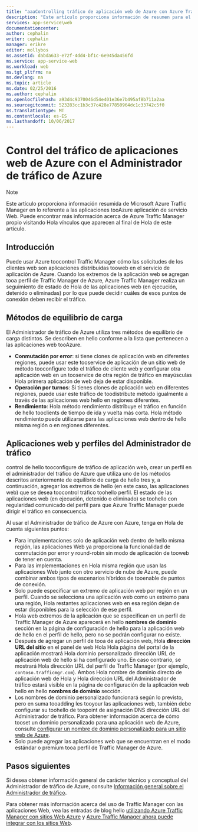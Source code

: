 ```yaml
---
title: "aaaControlling tráfico de aplicación web de Azure con Azure Traffic Manager"
description: "Este artículo proporciona información de resumen para el Administrador de tráfico de Azure en lo referente a las aplicaciones web tooAzure."
services: app-service\web
documentationcenter: 
author: cephalin
writer: cephalin
manager: erikre
editor: mollybos
ms.assetid: dabda633-e72f-4dd4-bf1c-6e945da456fd
ms.service: app-service-web
ms.workload: web
ms.tgt_pltfrm: na
ms.devlang: na
ms.topic: article
ms.date: 02/25/2016
ms.author: cephalin
ms.openlocfilehash: a93d4c9370046d54e401e36e7b495af8b711a2aa
ms.sourcegitcommit: 523283cc1b3c37c428e77850964dc1c33742c5f0
ms.translationtype: MT
ms.contentlocale: es-ES
ms.lasthandoff: 10/06/2017
---
```

# <a name="controlling-azure-web-app-traffic-with-azure-traffic-manager"></a>Control del tráfico de aplicaciones web de Azure con el Administrador de tráfico de Azure
> [!NOTE]
> Este artículo proporciona información resumida de Microsoft Azure Traffic Manager en lo referente a las aplicaciones tooAzure aplicación de servicio Web. Puede encontrar más información acerca de Azure Traffic Manager propio visitando Hola vínculos que aparecen al final de Hola de este artículo.
> 
> 

## <a name="introduction"></a>Introducción
Puede usar Azure toocontrol Traffic Manager cómo las solicitudes de los clientes web son aplicaciones distribuidas tooweb en el servicio de aplicación de Azure. Cuando los extremos de la aplicación web se agregan tooa perfil de Traffic Manager de Azure, Azure Traffic Manager realiza un seguimiento de estado de Hola de las aplicaciones web (en ejecución, detenido o eliminadas) por lo que puede decidir cuáles de esos puntos de conexión deben recibir el tráfico.

## <a name="load-balancing-methods"></a>Métodos de equilibrio de carga
El Administrador de tráfico de Azure utiliza tres métodos de equilibrio de carga distintos. Se describen en hello conforme a la lista que pertenecen a las aplicaciones web tooAzure.

* **Conmutación por error**: si tiene clones de aplicación web en diferentes regiones, puede usar este tooservice de aplicación de un sitio web de método tooconfigure todo el tráfico de cliente web y configurar otra aplicación web en un tooservice de otra región de tráfico en mayúsculas Hola primera aplicación de web deja de estar disponible.
* **Operación por turnos**: Si tienes clones de aplicación web en diferentes regiones, puede usar este tráfico de toodistribute método igualmente a través de las aplicaciones web hello en regiones diferentes.
* **Rendimiento**: Hola método rendimiento distribuye el tráfico en función de hello tooclients de tiempo de ida y vuelta más corta. Hola método rendimiento puede utilizarse para las aplicaciones web dentro de hello misma región o en regiones diferentes.

## <a name="web-apps-and-traffic-manager-profiles"></a>Aplicaciones web y perfiles del Administrador de tráfico
control de hello tooconfigure de tráfico de aplicación web, crear un perfil en el administrador del tráfico de Azure que utiliza uno de los métodos descritos anteriormente de equilibrio de carga de hello tres y, a continuación, agregar los extremos de hello (en este caso, las aplicaciones web) que se desea toocontrol tráfico toohello perfil. El estado de las aplicaciones web (en ejecución, detenido o eliminado) se toohello con regularidad comunicado del perfil para que Azure Traffic Manager puede dirigir el tráfico en consecuencia.

Al usar el Administrador de tráfico de Azure con Azure, tenga en Hola de cuenta siguientes puntos:

* Para implementaciones solo de aplicación web dentro de hello misma región, las aplicaciones Web ya proporciona la funcionalidad de conmutación por error y round-robin sin modo de aplicación de tooweb de tener en cuenta.
* Para las implementaciones en Hola misma región que usan las aplicaciones Web junto con otro servicio de nube de Azure, puede combinar ambos tipos de escenarios híbridos de tooenable de puntos de conexión.
* Solo puede especificar un extremo de aplicación web por región en un perfil. Cuando se selecciona una aplicación web como un extremo para una región, Hola restantes aplicaciones web en esa región dejan de estar disponibles para la selección de ese perfil.
* Hola web extremos de la aplicación que se especifican en un perfil de Traffic Manager de Azure aparecerá en hello **nombres de dominio** sección en la página de configuración de hello para la aplicación web de hello en el perfil de hello, pero no se podrán configurar no existe.
* Después de agregar un perfil de tooa de aplicación web, Hola **dirección URL del sitio** en el panel de web Hola Hola página del portal de la aplicación mostrará Hola dominio personalizado dirección URL de aplicación web de hello si ha configurado uno. En caso contrario, se mostrará Hola dirección URL del perfil de Traffic Manager (por ejemplo, `contoso.trafficmgr.com`). Ambos Hola nombre de dominio directo de aplicación web de Hola y Hola dirección URL del Administrador de tráfico estará visible en la página de configuración de la aplicación web hello en hello **nombres de dominio** sección.
* Los nombres de dominio personalizado funcionará según lo previsto, pero en suma tooadding les tooyour las aplicaciones web, también debe configurar su toohello de toopoint de asignación DNS dirección URL del Administrador de tráfico. Para obtener información acerca de cómo tooset un dominio personalizado para una aplicación web de Azure, consulte [configurar un nombre de dominio personalizado para un sitio web de Azure](app-service-web-tutorial-custom-domain.md).
* Solo puede agregar las aplicaciones web que se encuentran en el modo estándar o premium tooa perfil de Traffic Manager de Azure.

## <a name="next-steps"></a>Pasos siguientes
Si desea obtener información general de carácter técnico y conceptual del Administrador de tráfico de Azure, consulte [Información general sobre el Administrador de tráfico](../traffic-manager/traffic-manager-overview.md).

Para obtener más información acerca del uso de Traffic Manager con las aplicaciones Web, vea las entradas de blog hello [utilizando Azure Traffic Manager con sitios Web Azure](http://blogs.msdn.com/b/waws/archive/2014/03/18/using-windows-azure-traffic-manager-with-waws.aspx) y [Azure Traffic Manager ahora puede integrar con los sitios Web](https://azure.microsoft.com/blog/2014/03/27/azure-traffic-manager-can-now-integrate-with-azure-web-sites/).

